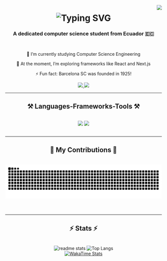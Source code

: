 <a href="https://u8views.com/github/AnthonyyHL"><img align="right" src="https://u8views.com/api/v1/github/profiles/137233273/views/total-count.svg"></a>

<h1 align="center">
    <img
      src="https://readme-typing-svg.herokuapp.com?center=true&vCenter=true&font=JetBrains+Mono&weight=800&duration=4000&color=ED8F76&width=435&lines=Hello+there+%F0%9F%91%8B;I'm+Anthony+Herrera!"
      alt="Typing SVG"
    />
</h1>



<!-- Introduction -->
<h3 align="center">A dedicated computer science student from Ecuador 🇪🇨</h3>
<br/>
<div align="center">

 🔭 I’m currently studying Computer Science Engineering

 🌱 At the moment, I’m exploring frameworks like React and Next.js
 
 ⚡ Fun fact: Barcelona SC was founded in 1925!
</div>



<!-- Contact -->
<div align="center">
  <!-- Outlook -->
  <a href="mailto:anthleon@espol.edu.ec">
    <img src="https://img.shields.io/badge/Microsoft_Outlook-007ACC?style=for-the-badge&logo=microsoft-outlook&logoColor=white" />
  </a>
  <!-- Linkedin -->
  <a href="https://www.linkedin.com/in/anthonyyhl/">
    <img src="https://img.shields.io/badge/LinkedIn-007ACC?style=for-the-badge&logo=linkedin&logoColor=white" />
  </a>
</div>

<hr/>


 <!-- Technologies -->
<h2 align="center">⚒️ Languages-Frameworks-Tools ⚒️</h2>
<br/>

<div align="center">
    <img src="https://skillicons.dev/icons?i=react,html,css,vscode,linux,figma,github,git" />
    <img src="https://skillicons.dev/icons?i=python,javascript,typescript,c,java,mysql" /><br>
</div>

<br/>
<hr/>


<!-- Contribution Board -->
<div align="center">
  <h2>🐍 My Contributions 🐍</h2>
  <br>
  <img alt="snake eating my contributions" src="https://raw.githubusercontent.com/AnthonyyHL/AnthonyyHL/output/github-contribution-grid-snake.svg" />
  <br/><br/><br/>
</div>

<hr/>



<!-- Stats -->
<h2 align="center">⚡ Stats ⚡</h2>
<br>
<div align=center>

  <!-- Readme Stats -->
  <img width=390 src="https://github-readme-stats.vercel.app/api?username=AnthonyyHL&theme=swift&show_icons=true&theme=swift&title_color=000000&icon_color=E6CC23&text_color=252525&rank_icon=github&ring_color=E34C26&bg_color=F7F7F7" alt="readme stats" />
  <!-- Top Langs -->
  <img src="https://github-readme-stats.vercel.app/api/top-langs/?username=AnthonyyHL&theme=swift&layout=compact&icon_color=FF523D" alt="Top Langs" />
  <br/>
  <!-- Wakatime -->
  <a href="https://github.com/AnthonyyHL/github-readme-stats">
    <img src="https://github-readme-stats.vercel.app/api/wakatime?username=AnthonyyHL&theme=swift" alt="WakaTime Stats" />
  </a>
  
</div>
